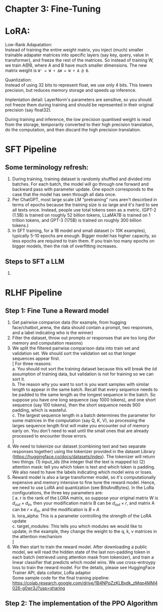 # Chapter 3: Fine-Tuning


# LoRA:

Low-Rank Adapatation: </br>
Instead of training the entire weight matrix, you inject (much) smaller trainable adapater matrices into specific layers (say key, query, value in transformer), and freeze the rest of the matrices. So instead of training W, we train A@B, where A and B have much smaller dimensions. The new matrix weight is `W' = W + ΔW = W + A @ B`. </br>

Quantization: </br>
Instead of using 32 bits to represent float, we use only 4 bits. This lowers precision, but reduces memory storage and speeds up inference. </br>

Implentation detail: LayerNorm's parameters are sensitive, so you should not freeze them during training and should be represented in their original precision (say float32). </br>

During training and inference, the low precision quantised weight is read from the storage, temporarily converted to their high precision translation, do the computation, and then discard the high precision translation. </br>

# SFT Pipeline

## Some terminology refresh:
1. During training, training dataset is randomly shuffled and divided into batches. For each batch, the model will go through one forward and backward pass with parameter update. One epoch corresponds to the case that the model has seen through all data once.
2. Per ChatGPT, most large scale LM "pretraining" runs aren't descirbed in terms of epochs because the training size is so large and it's hard to see all texts once. Instead, people use total tokens seen as a metric. (GPT-2 (1.5B) is trained on roughly 52 billion tokens, LLaMA7B is trained on 1 trillion tokens, and GPT-3 (175B) is trained on roughly 300 billion tokens.)
3. In SFT training, for a 1B model and small dataset (< 10K examples), typically 5-10 epochs are enough. Bigger model has higher capacity, so less epochs are required to train them. If you train too many epochs on bigger models, then the risk of overfitting increases.


## Steps to SFT a LLM 
1. 

# RLHF Pipeline

## Step 1: Fine Tune a Reward model

1. Get pairwise comparion data (for example, from hugging face/chatbot_arena, the data should contain a prompt, two responses, and a label indicating who is the winner)
2. Filter the dataset, throw out prompts or responses that are too long (for memory and computation reasons)
3. We split the filtered pairwise comparison data into train set and validation set. We should sort the validation set so that longer sequences appear first.</br>
[
For three reasons:</br>
a. You should not sort the training dataset because this will break the iid assumption of training data, but validation is not for training so we can sort it.</br>
b. The reason why you want to sort is you want samples with similar length to appear in the same batch. Recall that every sequence needs to be padded to the same length as the longest sequence in the batch. So suppose you have one long   sequence (say 1000 tokens), and one short sequence (say 100 tokens), then the short sequence needs 900 padding, which is wasteful.</br>
c. The largest sequence length in a batch determines the parameter for some matrices in the computation (say Q, K, V), so processing the larges sequence length first will make you encounter out of memory early on. You don't need to wait until the small ones that are already processed to encounter those errors.</br>
]
4. We need to tokenize our dataset (combining text and two separate responses together) using the tokenizer provided in the dataset Library (https://huggingface.co/docs/datasets/index). The tokenizer will return two things: (1) input_ids (the integer that the text is mapped to) (2) attention mask: tell you which token is text and which token is padding. We also need to have the labels indicating which model wins or loses.
5. Reward model is also a large transformer model, so it's computationally expensive and memory intensive to fine tune the reward model. Hence, we need to use LoRA and quantization (see BitsAndBytes). In the LoRa configurations, the three key parameters are: </br>
[
  a. r is the rank of the LORA matrix, so suppose your original matrix W is $d_{out} \times d_{in}$, then your modification matrix B can be $d_{out} \times r$, and matrix A can be $r \times d_{in}$, and the modification is $B \times A$ </br>
  b. lora_alpha: This is a parameter controlling the strength of the LoRA update </br>
  c.  target_modules: This tells you which modules we would like to update, in the example, they change the weight to the q, k, v matrices in the attention mechanism </br>
]
6. We then start to train the reward model. After downloading a public model, we will read the hidden state of the last non-padding token in each batch (retrieved using attention mask from tokenizer), and train a linear classifier that predicts which model wins. We use cross-entroypy loss to train the reward model. For the details, please see HuggingFace Trainer API, data collator, LoRa adaptor </br>
Some sample code for the final training pipeline: https://colab.research.google.com/drive/1B4NPpZzKLBxdk_zMqp4MM4026-g0wr3J?usp=sharing

## Step 2: The implementation of the PPO Algorithm



